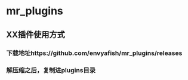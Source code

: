 # mr_plugins

## XX插件使用方式
### 下载地址https://github.com/envyafish/mr_plugins/releases
### 解压缩之后，复制进plugins目录
